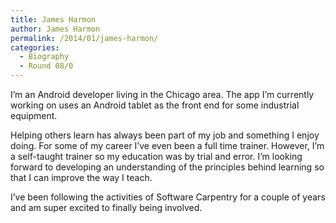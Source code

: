 ```yaml
---
title: James Harmon
author: James Harmon
permalink: /2014/01/james-harmon/
categories:
  - Biography
  - Round 08/0
---
```

I&#8217;m an Android developer living in the Chicago area. The app I&#8217;m currently working on uses an Android tablet as the front end for some industrial equipment. 

Helping others learn has always been part of my job and something I enjoy doing. For some of my career I&#8217;ve even been a full time trainer. However, I&#8217;m a self-taught trainer so my education was by trial and error. I&#8217;m looking forward to developing an understanding of the principles behind learning so that I can improve the way I teach.

I&#8217;ve been following the activities of Software Carpentry for a couple of years and am super excited to finally being involved.
